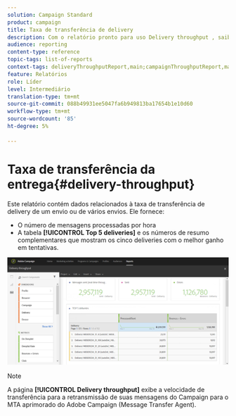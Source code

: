 ```yaml
---
solution: Campaign Standard
product: campaign
title: Taxa de transferência de delivery
description: Com o relatório pronto para uso Delivery throughput , saiba mais sobre o sucesso do seu delivery.
audience: reporting
content-type: reference
topic-tags: list-of-reports
context-tags: deliveryThroughputReport,main;campaignThroughputReport,main;programThroughputReport,main
feature: Relatórios
role: Líder
level: Intermediário
translation-type: tm+mt
source-git-commit: 088b49931ee5047fa6b949813ba17654b1e10d60
workflow-type: tm+mt
source-wordcount: '85'
ht-degree: 5%

---
```



# Taxa de transferência da entrega{#delivery-throughput}

Este relatório contém dados relacionados à taxa de transferência de delivery de um envio ou de vários envios. Ele fornece:

* O número de mensagens processadas por hora
* A tabela **[!UICONTROL Top 5 deliveries]** e os números de resumo complementares que mostram os cinco deliveries com o melhor ganho em tentativas.

![](assets/delivery_reports_1.png)

>[!NOTE]
>
>A página **[!UICONTROL Delivery throughput]** exibe a velocidade de transferência para a retransmissão de suas mensagens do Campaign para o MTA aprimorado do Adobe Campaign (Message Transfer Agent).
